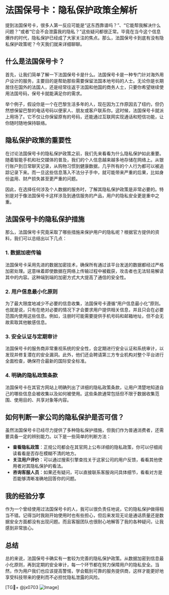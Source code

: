 # 法国保号卡：隐私保护政策全解析

提到法国保号卡，很多人第一反应可能是“这东西靠谱吗？”、“它能帮我解决什么问题？”或者“它会不会泄露我的隐私？”这些疑问都很正常。毕竟在当今这个信息爆炸的时代，隐私保护已经成了大家关注的焦点。那么，法国保号卡到底有没有隐私保护政策呢？今天我们就来详细聊聊。

## 什么是法国保号卡？

首先，让我们简单了解一下法国保号卡是什么。法国保号卡是一种专门针对海外用户设计的服务，主要目的是帮助那些需要保留法国本地号码的人士。无论你是长期居住在国外的法国人，还是经常往返于法国和他国的商务人士，只要你希望继续使用法国号码，保号卡就能满足你的需求。

举个例子，假设你是一个在巴黎生活多年的人，现在因为工作原因去了纽约，但仍然想保留巴黎的电话号码以便家人、朋友或客户联系你。这时候，法国保号卡就派上用场了。它不仅让你保留原有的号码，还能通过互联网实现通话和短信功能，让你随时随地保持联络。

## 隐私保护政策的重要性

在讨论法国保号卡的隐私保护政策之前，我们先来看看为什么隐私保护如此重要。随着智能手机和社交媒体的普及，我们的个人信息越来越多地存储在网络上。从银行账户到日常聊天记录，从购物习惯到健康数据，几乎所有的个人行为都可以被追踪记录下来。而一旦这些信息落入不法分子手中，就可能带来严重的后果，比如身份盗用、财产损失甚至更严重的问题。

因此，在选择任何涉及个人数据的服务时，了解其隐私保护政策是非常必要的。特别是对于像法国保号卡这样涉及到通信服务的产品，用户的隐私安全更是重中之重。

## 法国保号卡的隐私保护措施

那么，法国保号卡究竟采取了哪些措施来保护用户的隐私呢？根据官方提供的资料，我们可以总结出以下几点：

### 1. 数据加密传输

法国保号卡采用先进的数据加密技术，确保所有通过该平台发送的数据都经过严格加密处理。这意味着即使数据在网络上传输过程中被截获，攻击者也无法轻易解读其中的内容。这种端到端的加密方式大大提高了通信的安全性。

### 2. 用户信息最小化原则

为了最大限度地减少不必要的信息收集，法国保号卡遵循“用户信息最小化”原则。也就是说，只有在绝对必要的情况下才会要求用户提供相关信息，并且只会在必要范围内使用这些信息。例如，注册时可能需要提供手机号码和邮箱地址，但不会无故索取其他敏感信息。

### 3. 安全认证与定期审计

法国保号卡的服务商非常重视系统的安全性，会定期进行安全认证和系统审计，以发现并修复潜在的安全漏洞。此外，他们还会聘请第三方专业机构对整个平台进行全面检查，确保符合最新的国际安全标准。

### 4. 明确的隐私政策条款

法国保号卡在其官方网站上明确列出了详细的隐私政策条款，让用户清楚地知道自己的哪些信息会被收集以及如何被使用。这些条款通常包括但不限于数据收集范围、使用目的、共享对象等内容。

## 如何判断一家公司的隐私保护是否可信？

虽然法国保号卡已经尽力提供了多种隐私保护措施，但我们作为普通消费者，还需要具备一定的辨别能力。以下是一些简单的判断方法：

- **查看隐私政策**：正规公司都会在其官网上公布详细的隐私政策，你可以仔细阅读看看是否存在模糊不清的地方。
- **关注用户评价**：可以通过搜索引擎查找关于这家公司的用户反馈，看看其他使用者对其隐私保护的看法。
- **咨询客服人员**：如果还有疑问，可以直接联系客服询问具体细节，看看对方是否能够清晰准确地回答你的问题。

## 我的经验分享

作为一个曾经使用过法国保号卡的人，我可以很负责任地说，它的隐私保护做得相当不错。记得当时我刚开始使用时也有些担心，但后来发现无论是通话质量还是数据安全方面都没有出现问题。而且客服团队也很耐心地解答了我的各种疑问，让我感到非常放心。

## 总结

总的来说，法国保号卡确实有一套较为完善的隐私保护政策。从数据加密到信息最小化原则，再到定期的安全审计，每一个环节都在努力保障用户的隐私安全。当然，作为用户我们也应该提高警惕，学会甄别可靠的服务提供商，这样才能更好地享受科技带来的便利而不必担忧隐私泄露的风险。

[TG💪+ @jx0703 ![Image](https://github.com/user-attachments/assets/dbca1d08-cadb-493c-b0ec-ad6f7a83f270)]
